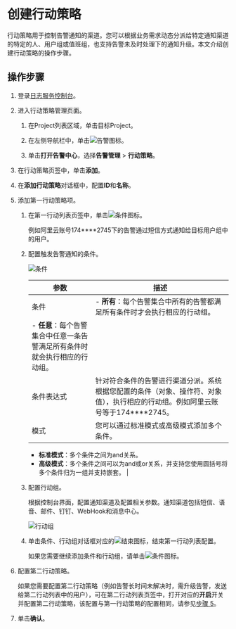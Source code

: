 # 创建行动策略

行动策略用于控制告警通知的渠道。您可以根据业务需求动态分派给特定通知渠道的特定的人、用户组或值班组，也支持告警未及时处理下的通知升级。本文介绍创建行动策略的操作步骤。

## 操作步骤

1.  登录[日志服务控制台](https://sls.console.aliyun.com)。

2.  进入行动策略管理页面。

    1.  在Project列表区域，单击目标Project。

    2.  在左侧导航栏中，单击![告警](https://static-aliyun-doc.oss-accelerate.aliyuncs.com/assets/img/zh-CN/9918525161/p110115.png)图标。

    3.  单击**打开告警中心**，选择**告警管理** \> **行动策略**。

3.  在行动策略页签中，单击**添加**。

4.  在**添加行动策略**对话框中，配置**ID**和**名称**。

5.  添加第一行动策略项。

    1.  在第一行动列表页签中，单击![条件](https://static-aliyun-doc.oss-accelerate.aliyuncs.com/assets/img/zh-CN/3387034161/p243402.png)图标。

        例如阿里云账号174\*\*\*\*2745下的告警通过短信方式通知给目标用户组中的用户。

    2.  配置触发告警通知的条件。

        ![条件](https://static-aliyun-doc.oss-accelerate.aliyuncs.com/assets/img/zh-CN/6319846161/p254158.png)

        |参数|描述|
        |--|--|
        |条件|        -   **所有**：每个告警集合中所有的告警都满足所有条件时才会执行相应的行动组。
        -   **任意**：每个告警集合中任意一条告警满足所有条件时就会执行相应的行动组。 |
        |条件表达式|针对符合条件的告警进行渠道分派。系统根据您配置的条件（对象、操作符、对象值），执行相应的行动组。例如阿里云账号等于174\*\*\*\*2745。|
        |模式|您可以通过标准模式或高级模式添加多个条件。

        -   **标准模式**：多个条件之间为and关系。
        -   **高级模式**：多个条件之间可以为and或or关系，并支持您使用圆括号将多个条件归为一组并支持嵌套。 |

    3.  配置行动组。

        根据控制台界面，配置通知渠道及配置相关参数。通知渠道包括短信、语音、邮件、钉钉、WebHook和消息中心。

        ![行动组](https://static-aliyun-doc.oss-accelerate.aliyuncs.com/assets/img/zh-CN/1025556161/p254167.png)

    4.  单击条件、行动组对话框对应的![结束 ](https://static-aliyun-doc.oss-accelerate.aliyuncs.com/assets/img/zh-CN/3387034161/p243468.png)图标，结束第一行动列表配置。

        如果您需要继续添加条件和行动组，请单击![条件](https://static-aliyun-doc.oss-accelerate.aliyuncs.com/assets/img/zh-CN/3387034161/p243402.png)图标。

6.  配置第二行动策略。

    如果您需要配置第二行动策略（例如告警长时间未解决时，需升级告警，发送给第二行动列表中的用户），可在第二行动列表页签中，打开对应的**开启**开关并配置第二行动策略，该配置与第一行动策略的配置相同，请参见[步骤 5](#step_iaj_mxo_am3)。

7.  单击**确认**。


